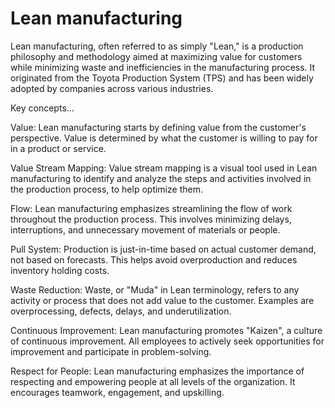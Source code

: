 # Lean manufacturing

Lean manufacturing, often referred to as simply "Lean," is a production philosophy and methodology aimed at maximizing value for customers while minimizing waste and inefficiencies in the manufacturing process. It originated from the Toyota Production System (TPS) and has been widely adopted by companies across various industries.

Key concepts…

Value: Lean manufacturing starts by defining value from the customer's perspective. Value is determined by what the customer is willing to pay for in a product or service.

Value Stream Mapping: Value stream mapping is a visual tool used in Lean manufacturing to identify and analyze the steps and activities involved in the production process, to help optimize them.

Flow: Lean manufacturing emphasizes streamlining the flow of work throughout the production process. This involves minimizing delays, interruptions, and unnecessary movement of materials or people.

Pull System: Production is just-in-time based on actual customer demand, not based on forecasts. This helps avoid overproduction and reduces inventory holding costs.

Waste Reduction: Waste, or "Muda" in Lean terminology, refers to any activity or process that does not add value to the customer. Examples are overprocessing, defects, delays, and underutilization.

Continuous Improvement: Lean manufacturing promotes "Kaizen", a culture of continuous improvement. All employees to actively seek opportunities for improvement and participate in problem-solving.

Respect for People: Lean manufacturing emphasizes the importance of respecting and empowering people at all levels of the organization. It encourages teamwork, engagement, and upskilling.
